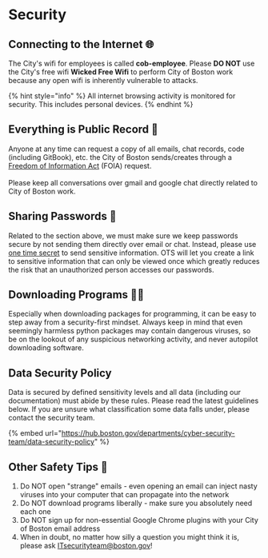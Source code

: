 # Security

## Connecting to the Internet 🌐

The City's wifi for employees is called **cob-employee**. Please **DO NOT** use the City's free wifi **Wicked Free Wifi** to perform City of Boston work because any open wifi is inherently vulnerable to attacks.

{% hint style="info" %}
All internet browsing activity is monitored for security. This includes personal devices.
{% endhint %}

## Everything is Public Record 📢

Anyone at any time can request a copy of all emails, chat records, code (including GitBook), etc. the City of Boston sends/creates through a [Freedom of Information Act](https://www.foia.gov) (FOIA) request.\
\
Please keep all conversations over gmail and google chat directly related to City of Boston work.

## Sharing Passwords 🔐

Related to the section above, we must make sure we keep passwords secure by not sending them directly over email or chat. Instead, please use [one time secret](https://onetimesecret.com) to send sensitive information. OTS will let you create a link to sensitive information that can only be viewed once which greatly reduces the risk that an unauthorized person accesses our passwords.

## Downloading Programs 👩‍💻

Especially when downloading packages for programming, it can be easy to step away from a security-first mindset. Always keep in mind that even seemingly harmless python packages may contain dangerous viruses, so be on the lookout of any suspicious networking activity, and never autopilot downloading software.

## Data Security Policy

Data is secured by defined sensitivity levels and all data (including our documentation) must abide by these rules. Please read the latest guidelines below. If you are unsure what classification some data falls under, please contact the security team.

{% embed url="https://hub.boston.gov/departments/cyber-security-team/data-security-policy" %}

## Other Safety Tips 👷

1. Do NOT open "strange" emails - even opening an email can inject nasty viruses into your computer that can propagate into the network
2. Do NOT download programs liberally - make sure you absolutely need each one
3. Do NOT sign up for non-essential Google Chrome plugins with your City of Boston email address
4. When in doubt, no matter how silly a question you might think it is, please ask [ITsecurityteam@boston.gov](<mailto:ITsecurityteam@boston.gov >)!
